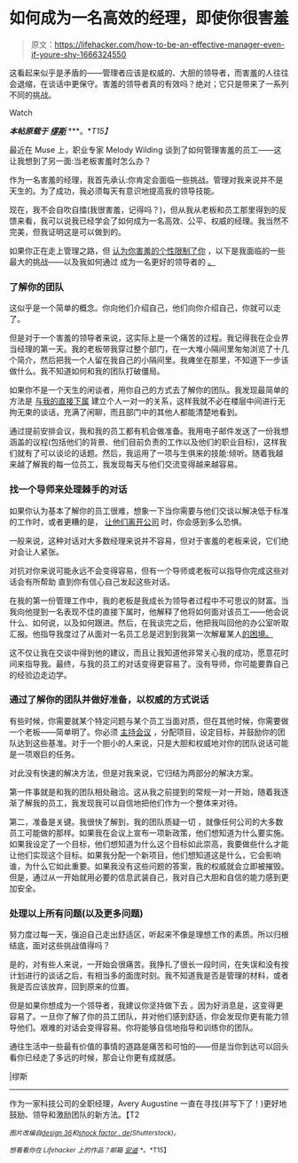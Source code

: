 # 如何成为一名高效的经理，即使你很害羞

> 原文：<https://lifehacker.com/how-to-be-an-effective-manager-even-if-youre-shy-1666324550>

这看起来似乎是矛盾的——管理者应该是权威的、大胆的领导者，而害羞的人往往会退缩，在谈话中更保守。害羞的领导者真的有效吗？绝对；它只是带来了一系列不同的挑战。

Watch

***本帖原载于*** [***缪斯***](https://www.themuse.com/advice/how-to-be-a-great-manager-if-youre-shy) ***。**T15】*

最近在 Muse 上，职业专家 Melody Wilding 谈到了如何管理害羞的员工——这让我想到了另一面:当老板害羞时怎么办？

作为一名害羞的经理，我首先承认:你肯定会面临一些挑战。管理对我来说并不是天生的。为了成功，我必须每天有意识地提高我的领导技能。

现在，我不会自吹自擂(我很害羞，记得吗？)，但从我从老板和员工那里得到的反馈来看，我可以说我已经学会了如何成为一名高效、公平、权威的经理。我当然不完美，但我证明这是可以做到的。

如果你正在走上管理之路，但 [认为你害羞的个性限制了你](https://lifehacker.com/how-to-use-introversion-for-career-and-personal-success-5983947) ，以下是我面临的一些最大的挑战——以及我如何通过 成为一名更好的领导者的 [。](http://lifehacker.com/how-to-tackle-personal-branding-when-youre-an-introver-1440804839)

### 了解你的团队

这似乎是一个简单的概念。你向他们介绍自己，他们向你介绍自己，你就可以走了。

但是对于一个害羞的领导者来说，这实际上是一个痛苦的过程。我记得我在企业界当经理的第一天。我的老板带我穿过整个部门，在一大堆小隔间里匆匆浏览了十几个简介，然后把我一个人留在我自己的小隔间里。我瘫坐在那里，不知道下一步该做什么。我不知道如何和我的团队打破僵局。

如果你不是一个天生的闲谈者，用你自己的方式去了解你的团队。我发现最简单的方法是 [与我的直接下属](https://www.themuse.com/advice/how-to-have-oneonones-that-actually-matter) 建立个人一对一的关系，这样我就不必在楼层中间进行无拘无束的谈话，充满了闲聊，而且部门中的其他人都能清楚地看到。

通过提前安排会议，我和我的员工都有机会做准备。我用电子邮件发送了一份我想涵盖的议程(包括他们的背景、他们目前负责的工作以及他们的职业目标)，这样我们就有了可以谈论的话题。然后，我运用了一项与生俱来的技能:倾听。随着我越来越了解我的每一位员工，我发现每天与他们交流变得越来越容易。

### 找一个导师来处理棘手的对话

如果你认为基本了解你的员工很难，想象一下当你需要与他们交谈以解决低于标准的工作时，或者更糟的是， [让他们离开公司](https://www.themuse.com/advice/5-signs-its-time-to-fire-your-problem-employee) 时，你会感到多么恐惧。

一般来说，这种对话对大多数经理来说并不容易，但对于害羞的老板来说，它们绝对会让人紧张。

对抗对你来说可能永远不会变得容易，但有一个导师或老板可以指导你完成这些对话会有所帮助 直到你有信心自己发起这些对话。

在我的第一份管理工作中，我的老板是我成长为领导者过程中不可思议的财富。当我向他提到一名表现不佳的直接下属时，他解释了他将如何面对该员工——他会说什么、如何说，以及如何跟进。然后，在我谈完之后，他把我叫回他的办公室听取汇报。他指导我度过了从面对一名员工总是迟到到我第一次解雇某人[的困境。](https://www.themuse.com/advice/3-lessons-i-learned-from-firing-someone)

这不仅让我在交谈中得到他的建议，而且让我知道他非常关心我的成功，愿意花时间来指导我。最终，与我的员工的对话变得更容易了。没有导师，你可能要靠自己的经验边走边学。

### 通过了解你的团队并做好准备，以权威的方式说话

有些时候，你需要就某个特定问题与某个员工当面对质，但在其他时候，你需要做一个老板——简单明了。你必须 [主持会议](https://www.themuse.com/advice/set-up-for-success-secrets-of-leading-a-good-meeting) ，分配项目，设定目标，并鼓励你的团队达到这些基准。对于一个胆小的人来说，只是大胆和权威地对你的团队说话可能是一项艰巨的任务。

对此没有快速的解决方法，但是对我来说，它归结为两部分的解决方案。

第一件事就是和我的团队相处融洽。这从我之前提到的常规一对一开始，随着我逐渐了解我的员工，我发现我可以自信地把他们作为一个整体来对待。

第二，准备是关键。我很快了解到，我的团队质疑一切 ，就像任何公司的大多数员工可能做的那样。如果我在会议上宣布一项新政策，他们想知道为什么要实施。如果我设定了一个目标，他们想知道为什么这个目标如此崇高，我要做些什么才能让他们实现这个目标。如果我分配一个新项目，他们想知道这是什么，它会影响谁，为什么它如此重要。如果我没有这些问题的答案，我的权威就会立即被摧毁。但是，通过从一开始就用必要的信息武装自己，我对自己大胆和自信的能力感到更加安全。

### 处理以上所有问题(以及更多问题)

努力度过每一天，强迫自己走出舒适区，听起来不像是理想工作的素质。所以归根结底，面对这些挑战值得吗？

是的，对有些人来说，一开始会很痛苦。我挣扎了很长一段时间，在失误和没有按计划进行的谈话之后，有相当多的面庞时刻。我不知道我是否是管理的材料，或者我是否应该放弃，回到原来的位置。

但是如果你想成为一个领导者，我建议你坚持做下去 。因为好消息是，这变得更容易了。一旦你了解了你的员工团队，并对他们感到舒适，你会发现你更有能力领导他们。艰难的对话会变得容易。你将能够自信地指导和训练你的团队。

通往生活中一些最有价值的事情的道路是痛苦和可怕的——但是当你到达可以回头看你已经走了多远的时候，那会让你更有成就感。

|缪斯

* * *

作为一家科技公司的全职经理，Avery Augustine 一直在寻找(并写下了！)更好地鼓励、领导和激励团队的新方法。【T2

<small>*图片改编自*</small>[<small>*design 36*</small>](http://www.shutterstock.com/pic.mhtml?id=192684317&src=id)<small>*和*</small>[<small>*shock factor . de*</small>](http://www.shutterstock.com/pic.mhtml?id=133591940&src=id)<small>*(Shutterstock)。*</small>

<small>*想看看你在 Lifehacker 上的作品？邮箱*</small> [<small>*安迪*</small>](mailto:andy@lifehacker.com) <small>*。*T15】</small>
